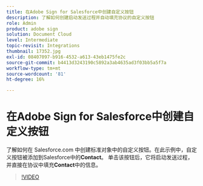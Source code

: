```yaml
---
title: 在Adobe Sign for Salesforce中创建自定义按钮
description: 了解如何创建启动发送过程并自动填充协议的自定义按钮
role: Admin
product: adobe sign
solution: Document Cloud
level: Intermediate
topic-revisit: Integrations
thumbnail: 17352.jpg
exl-id: 08407097-b916-4532-a613-43eb1475fe2c
source-git-commit: b4413d3243190c5892a3ab4635ad3f03bb5a5f7a
workflow-type: tm+mt
source-wordcount: '81'
ht-degree: 16%

---
```


# 在Adobe Sign for Salesforce中创建自定义按钮

了解如何在 Salesforce.com 中创建标准对象中的自定义按钮。在此示例中，自定义按钮被添加到Salesforce中的&#x200B;**Contact**。 单击该按钮后，它将启动发送过程，并直接在协议中填充&#x200B;**Contact**&#x200B;中的信息。

>[!VIDEO](https://video.tv.adobe.com/v/17352?hidetitle=true)

